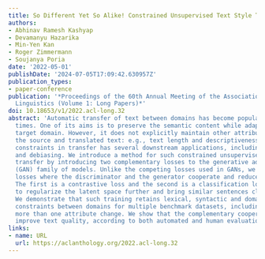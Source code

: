 ```yaml
---
title: So Different Yet So Alike! Constrained Unsupervised Text Style Transfer
authors:
- Abhinav Ramesh Kashyap
- Devamanyu Hazarika
- Min-Yen Kan
- Roger Zimmermann
- Soujanya Poria
date: '2022-05-01'
publishDate: '2024-07-05T17:09:42.630957Z'
publication_types:
- paper-conference
publication: '*Proceedings of the 60th Annual Meeting of the Association for Computational
  Linguistics (Volume 1: Long Papers)*'
doi: 10.18653/v1/2022.acl-long.32
abstract: 'Automatic transfer of text between domains has become popular in recent
  times. One of its aims is to preserve the semantic content while adapting to the
  target domain. However, it does not explicitly maintain other attributes between
  the source and translated text: e.g., text length and descriptiveness. Maintaining
  constraints in transfer has several downstream applications, including data augmentation
  and debiasing. We introduce a method for such constrained unsupervised text style
  transfer by introducing two complementary losses to the generative adversarial network
  (GAN) family of models. Unlike the competing losses used in GANs, we introduce cooperative
  losses where the discriminator and the generator cooperate and reduce the same loss.
  The first is a contrastive loss and the second is a classification loss --- aiming
  to regularize the latent space further and bring similar sentences closer together.
  We demonstrate that such training retains lexical, syntactic and domain-specific
  constraints between domains for multiple benchmark datasets, including ones where
  more than one attribute change. We show that the complementary cooperative losses
  improve text quality, according to both automated and human evaluation measures.'
links:
- name: URL
  url: https://aclanthology.org/2022.acl-long.32
---
```

